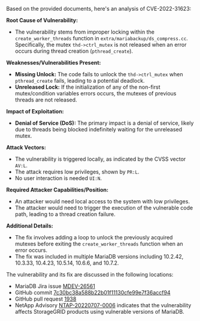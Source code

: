 Based on the provided documents, here's an analysis of CVE-2022-31623:

**Root Cause of Vulnerability:**
- The vulnerability stems from improper locking within the `create_worker_threads` function in `extra/mariabackup/ds_compress.cc`. Specifically, the mutex `thd->ctrl_mutex` is not released when an error occurs during thread creation (`pthread_create`).

**Weaknesses/Vulnerabilities Present:**
- **Missing Unlock:** The code fails to unlock the `thd->ctrl_mutex` when `pthread_create` fails, leading to a potential deadlock.
- **Unreleased Lock:** If the initialization of any of the non-first mutex/condition variables errors occurs, the mutexes of previous threads are not released.

**Impact of Exploitation:**
- **Denial of Service (DoS):** The primary impact is a denial of service, likely due to threads being blocked indefinitely waiting for the unreleased mutex.

**Attack Vectors:**
- The vulnerability is triggered locally, as indicated by the CVSS vector `AV:L`.
- The attack requires low privileges, shown by `PR:L`.
- No user interaction is needed `UI:N`.

**Required Attacker Capabilities/Position:**
- An attacker would need local access to the system with low privileges.
- The attacker would need to trigger the execution of the vulnerable code path, leading to a thread creation failure.

**Additional Details:**
- The fix involves adding a loop to unlock the previously acquired mutexes before exiting the `create_worker_threads` function when an error occurs.
- The fix was included in multiple MariaDB versions including 10.2.42, 10.3.33, 10.4.23, 10.5.14, 10.6.6, and 10.7.2.

The vulnerability and its fix are discussed in the following locations:
- MariaDB Jira issue [MDEV-26561](https://jira.mariadb.org/browse/MDEV-26561)
- GitHub commit [7c30bc38a588b22b01f11130cfe99e7f36accf94](https://github.com/MariaDB/server/commit/7c30bc38a588b22b01f11130cfe99e7f36accf94)
- GitHub pull request [1938](https://github.com/MariaDB/server/pull/1938)
- NetApp Advisory [NTAP-20220707-0006](https://security.netapp.com/advisory/ntap-20220707-0006) indicates that the vulnerability affects StorageGRID products using vulnerable versions of MariaDB.